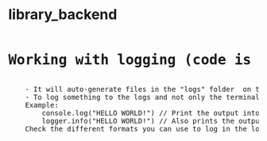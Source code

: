 # library_backend
<pre>
<h1>Working with logging (code is in the src/other_services folder)</h1>
    - It will auto-generate files in the "logs" folder  on the root path.
    - To log something to the logs and not only the terminal, use the logger variable.
    Example:
        console.log("HELLO WORLD!") // Print the output into the console
        logger.info("HELLO WORLD!") // Also prints the output into the info.log file in logs, with the format I have given it in the logging code. 
    Check the different formats you can use to log in the log code. Currently we have one for "info" and one for "error".
</pre>
    